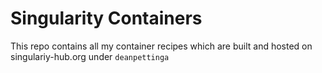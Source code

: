 # Singularity Containers

This repo contains all my container recipes which are built and hosted on singulariy-hub.org under `deanpettinga`


